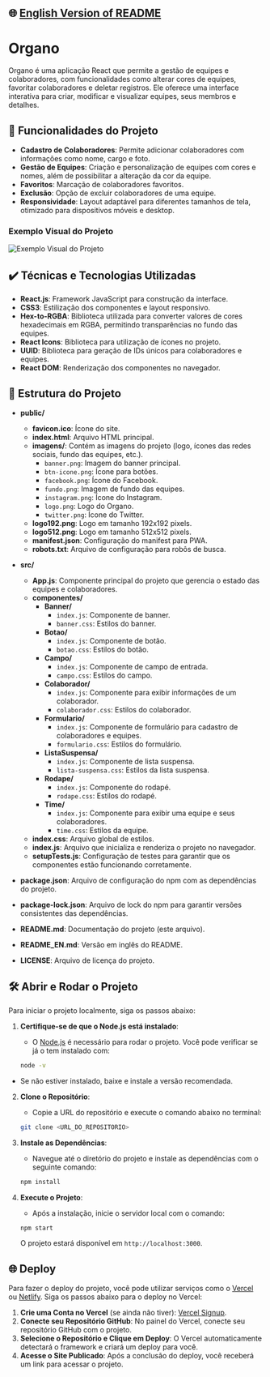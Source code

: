 ## 🌐 [English Version of README](README_EN.md)

# Organo

Organo é uma aplicação React que permite a gestão de equipes e colaboradores, com funcionalidades como alterar cores de equipes, favoritar colaboradores e deletar registros. Ele oferece uma interface interativa para criar, modificar e visualizar equipes, seus membros e detalhes.

## 🔨 Funcionalidades do Projeto

- **Cadastro de Colaboradores**: Permite adicionar colaboradores com informações como nome, cargo e foto.
- **Gestão de Equipes**: Criação e personalização de equipes com cores e nomes, além de possibilitar a alteração da cor da equipe.
- **Favoritos**: Marcação de colaboradores favoritos.
- **Exclusão**: Opção de excluir colaboradores de uma equipe.
- **Responsividade**: Layout adaptável para diferentes tamanhos de tela, otimizado para dispositivos móveis e desktop.

### Exemplo Visual do Projeto

![Exemplo Visual do Projeto](https://github.com/user-attachments/assets/60ce2f8a-8aa2-453c-bcf4-9cc1f5b31b01)

## ✔️ Técnicas e Tecnologias Utilizadas

- **React.js**: Framework JavaScript para construção da interface.
- **CSS3**: Estilização dos componentes e layout responsivo.
- **Hex-to-RGBA**: Biblioteca utilizada para converter valores de cores hexadecimais em RGBA, permitindo transparências no fundo das equipes.
- **React Icons**: Biblioteca para utilização de ícones no projeto.
- **UUID**: Biblioteca para geração de IDs únicos para colaboradores e equipes.
- **React DOM**: Renderização dos componentes no navegador.

## 📁 Estrutura do Projeto

- **public/**
  - **favicon.ico**: Ícone do site.
  - **index.html**: Arquivo HTML principal.
  - **imagens/**: Contém as imagens do projeto (logo, ícones das redes sociais, fundo das equipes, etc.).
    - `banner.png`: Imagem do banner principal.
    - `btn-icone.png`: Ícone para botões.
    - `facebook.png`: Ícone do Facebook.
    - `fundo.png`: Imagem de fundo das equipes.
    - `instagram.png`: Ícone do Instagram.
    - `logo.png`: Logo do Organo.
    - `twitter.png`: Ícone do Twitter.
  - **logo192.png**: Logo em tamanho 192x192 pixels.
  - **logo512.png**: Logo em tamanho 512x512 pixels.
  - **manifest.json**: Configuração do manifest para PWA.
  - **robots.txt**: Arquivo de configuração para robôs de busca.

- **src/**
  - **App.js**: Componente principal do projeto que gerencia o estado das equipes e colaboradores.
  - **componentes/**
    - **Banner/**
      - `index.js`: Componente de banner.
      - `banner.css`: Estilos do banner.
    - **Botao/**
      - `index.js`: Componente de botão.
      - `botao.css`: Estilos do botão.
    - **Campo/**
      - `index.js`: Componente de campo de entrada.
      - `campo.css`: Estilos do campo.
    - **Colaborador/**
      - `index.js`: Componente para exibir informações de um colaborador.
      - `colaborador.css`: Estilos do colaborador.
    - **Formulario/**
      - `index.js`: Componente de formulário para cadastro de colaboradores e equipes.
      - `formulario.css`: Estilos do formulário.
    - **ListaSuspensa/**
      - `index.js`: Componente de lista suspensa.
      - `lista-suspensa.css`: Estilos da lista suspensa.
    - **Rodape/**
      - `index.js`: Componente do rodapé.
      - `rodape.css`: Estilos do rodapé.
    - **Time/**
      - `index.js`: Componente para exibir uma equipe e seus colaboradores.
      - `time.css`: Estilos da equipe.
  - **index.css**: Arquivo global de estilos.
  - **index.js**: Arquivo que inicializa e renderiza o projeto no navegador.
  - **setupTests.js**: Configuração de testes para garantir que os componentes estão funcionando corretamente.

- **package.json**: Arquivo de configuração do npm com as dependências do projeto.
- **package-lock.json**: Arquivo de lock do npm para garantir versões consistentes das dependências.
- **README.md**: Documentação do projeto (este arquivo).
- **README_EN.md**: Versão em inglês do README.
- **LICENSE**: Arquivo de licença do projeto.

## 🛠️ Abrir e Rodar o Projeto

Para iniciar o projeto localmente, siga os passos abaixo:

1. **Certifique-se de que o Node.js está instalado**:
   - O [Node.js](https://nodejs.org/) é necessário para rodar o projeto. Você pode verificar se já o tem instalado com:

   ```bash
   node -v
   ```

- Se não estiver instalado, baixe e instale a versão recomendada.

2. **Clone o Repositório**:
    - Copie a URL do repositório e execute o comando abaixo no terminal:

   ```bash
   git clone <URL_DO_REPOSITORIO>
   ```

3. **Instale as Dependências**:
    - Navegue até o diretório do projeto e instale as dependências com o seguinte comando:

   ```bash
   npm install
   ```

4. **Execute o Projeto**:
    - Após a instalação, inicie o servidor local com o comando:

   ```bash
   npm start
   ```

   O projeto estará disponível em `http://localhost:3000`.

## 🌐 Deploy

Para fazer o deploy do projeto, você pode utilizar serviços como o [Vercel](https://vercel.com/) ou [Netlify](https://www.netlify.com/). Siga os passos abaixo para o deploy no Vercel:

1. **Crie uma Conta no Vercel** (se ainda não tiver): [Vercel Signup](https://vercel.com/signup).
2. **Conecte seu Repositório GitHub**: No painel do Vercel, conecte seu repositório GitHub com o projeto.
3. **Selecione o Repositório e Clique em Deploy**: O Vercel automaticamente detectará o framework e criará um deploy para você.
4. **Acesse o Site Publicado**: Após a conclusão do deploy, você receberá um link para acessar o projeto.

